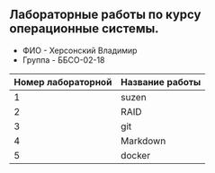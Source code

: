 ## Лабораторные работы по курсу операционные системы.
- ФИО - Херсонский Владимир
- Группа - ББСО-02-18


| Номер лабораторной | Название работы |
| -------------------|-----------------|
|          1         |     suzen       |
|          2         |     RAID        |
|          3         |     git         |
|          4         |     Markdown    |
|          5         |     docker       |
